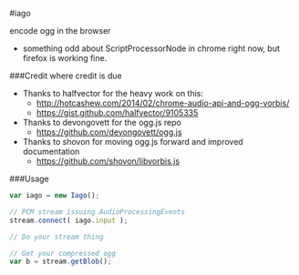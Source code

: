 #iago

encode ogg in the browser

- something odd about ScriptProcessorNode in chrome right now, but firefox is working fine.

###Credit where credit is due

- Thanks to halfvector for the heavy work on this:
  - http://hotcashew.com/2014/02/chrome-audio-api-and-ogg-vorbis/
  - https://gist.github.com/halfvector/9105335
- Thanks to devongovett for the ogg.js repo
  - https://github.com/devongovett/ogg.js
- Thanks to shovon for moving ogg.js forward and improved documentation
  - https://github.com/shovon/libvorbis.js

###Usage

```javascript
var iago = new Iago();

// PCM stream issuing AudioProcessingEvents
stream.connect( iago.input );

// Do your stream thing

// Get your compressed ogg
var b = stream.getBlob();
```
